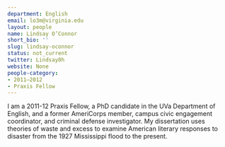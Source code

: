 ```yaml
---
department: English
email: lo3m@virginia.edu
layout: people
name: Lindsay O’Connor
short_bio: ''
slug: lindsay-oconnor
status: not_current
twitter: Lindsay0h
website: None
people-category:
- 2011–2012
- Praxis Fellow
---
```


I am a 2011-12 Praxis Fellow, a PhD candidate in the UVa Department of English, and a former AmeriCorps member, campus civic engagement coordinator, and criminal defense investigator. My dissertation uses theories of waste and excess to examine American literary responses to disaster from the 1927 Mississippi flood to the present.
